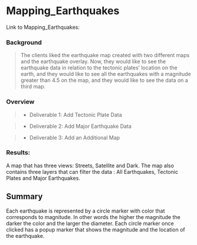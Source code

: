 # Mapping_Earthquakes

Link to Mapping_Earthquakes: 

### Background
> The clients liked the earthquake map created with two different maps and the earthquake overlay. Now, they would like to see the earthquake data in relation to the tectonic plates’ location on the earth, and they would like to see all the earthquakes with a magnitude greater than 4.5 on the map, and they would like to see the data on a third map.

### Overview
> * Deliverable 1: Add Tectonic Plate Data

> * Deliverable 2: Add Major Earthquake Data

> * Deliverable 3: Add an Additional Map

### Results:

A map that has three views: Streets, Satellite and Dark. 
The map also contains three layers that can filter the data : All Earthquakes, Tectonic Plates and Major Earthquakes.

## Summary

Each earthquake is represented by a circle marker with color that corresponds to magnitude. In other words the higher the magnitude the darker the color and the larger the diameter. Each circle marker once clicked has a popup marker that shows the magnitude and the location of the earthquake.

